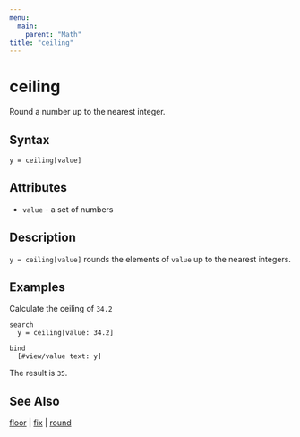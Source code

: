 ```yaml
---
menu:
  main:
    parent: "Math"
title: "ceiling"
---
```


# ceiling

Round a number up to the nearest integer.

## Syntax

```eve
y = ceiling[value]
```

## Attributes

- `value` - a set of numbers

## Description

`y = ceiling[value]` rounds the elements of `value` up to the nearest integers. 

## Examples

Calculate the ceiling of `34.2`

```eve
search
  y = ceiling[value: 34.2]
  
bind 
  [#view/value text: y]
```

The result is `35`.

## See Also

[floor](../floor) | [fix](../fix) | [round](../round)
